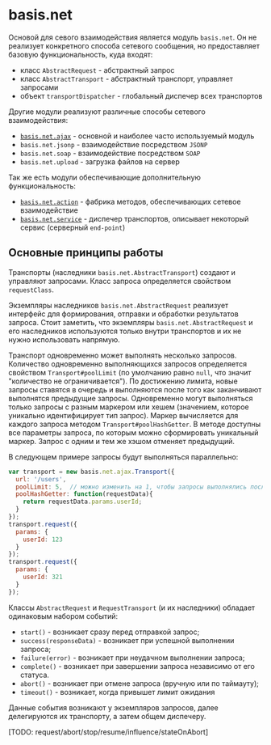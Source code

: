 # basis.net

Основой для севого взаимодействия является модуль `basis.net`. Он не реализует конкретного способа сетевого сообщения, но предоставляет базовую функциональность, куда входят:

- класс `AbstractRequest` - абстрактный запрос
- класс `AbstractTransport` - абстрактный транспорт, управляет запросами
- объект `transportDispatcher` - глобальный диспечер всех транспортов

Другие модули реализуют различные способы сетевого взаимодействия:

- [`basis.net.ajax`](basis.net.ajax.md) - основной и наиболее часто используемый модуль
- `basis.net.jsonp` - взаимодействие посредством `JSONP` 
- `basis.net.soap` - взаимодействие посредством `SOAP` 
- `basis.net.upload` - загрузка файлов на сервер

Так же есть модули обеспечивающие дополнительную функциональность:

- [`basis.net.action`](basis.net.action.md) - фабрика методов, обеспечивающих сетевое взаимодействие
- [`basis.net.service`](basis.net.service.md) - диспечер транспортов, описывает некоторый сервис (серверный `end-point`)

## Основные принципы работы

Транспорты (наследники `basis.net.AbstractTransport`) создают и управляют запросами. Класс запроса определяется свойством `requestClass`.

Экземпляры наследников `basis.net.AbstractRequest` реализует интерфейс для формирования, отправки и обработки результатов запроса. Стоит заметить, что экземпляры `basis.net.AbstractRequest` и его наследников используются только внутри транспортов и их не нужно использовать напрямую.

Транспорт одновременно может выполнять несколько запросов. Количество одновременно выполняющихся запросов определяется свойством `Transport#poolLimit` (по умолчанию равно `null`, что значит "количество не ограничивается"). По достижению лимита, новые запросы ставятся в очередь и выполняются после того как заканчивают выполнятся предыдущие запросы. Одновременно могут выполняться только запросы с разным маркером или хешем (значением, которое уникально идентифицирует тип запрос). Маркер вычисляется для каждого запроса методом `Transport#poolHashGetter`. В методе доступны все параметры запроса, по которым можно сформировать уникальный маркер. Запрос с одним и тем же хэшом отменяет предыдущий.

В следующем примере запросы будут выполняться параллельно:

```js
var transport = new basis.net.ajax.Transport({
  url: '/users',
  poolLimit: 5,  // можно изменить на 1, чтобы запросы выполнялись последовательно
  poolHashGetter: function(requestData){
    return requestData.params.userId;
  }
});
transport.request({
  params: {
    userId: 123
  }
});
transport.request({
  params: {
    userId: 321
  }
});
```

Классы `AbstractRequest` и `RequestTransport` (и их наследники) обладает одинаковым набором событий:

  * `start()` - возникает сразу перед отправкой запрос;
  * `success(responseData)` - возникает при успешной выполнении запроса;
  * `failure(error)` - возникает при неудачном выполнении запроса;
  * `complete()` - возникает при завершении запроса независимо от его статуса.
  * `abort()` - возникает при отмене запроса (вручную или по таймауту);
  * `timeout()` - возникает, когда привышет лимит ожидания

Данные события возникают у экземпляров запросов, далее делегируются их транспорту, а затем общем диспечеру.

[TODO: request/abort/stop/resume/influence/stateOnAbort]